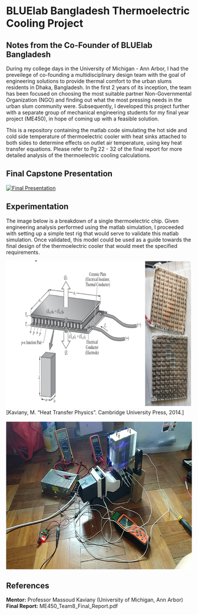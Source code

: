 # BLUElab Bangladesh Thermoelectric Cooling Project 

## Notes from the Co-Founder of BLUElab Bangladesh
During my college days in the University of Michigan - Ann Arbor, I had the preveilege of co-founding a multidisciplinary design team with the goal of engineering solutions to provide thermal comfort to the urban slums residents in Dhaka, Bangladesh. In the first 2 years of its inception, the team has been focused on choosing the most suitable partner Non-Governmental Organization (NGO) and finding out what the most pressing needs in the urban slum community were. Subsequently, I developed this project further with a separate group of mechanical engineering students for my final year project (ME450), in hope of coming up with a feasible solution. 

This is a repository containing the matlab code simulating the hot side and cold side temperature of thermoelectric cooler with heat sinks attached to both sides to determine effects on outlet air temperature, using key heat transfer equations. Please refer to Pg 22 - 32 of the final report for more detailed analysis of the thermoelectric cooling calculations. 


## Final Capstone Presentation
[![Final Presentation](https://img.youtube.com/vi/2auO7Q0tacs/maxresdefault.jpg)](https://www.youtube.com/watch?v=2auO7Q0tacs)


## Experimentation
The image below is a breakdown of a single thermoelectric chip. Given engineering analysis performed using the matlab simulation, I proceeded with setting up a simple test rig that would serve to validate this matlab simulation. Once validated, this model could be used as a guide towards the final design of the thermoelectric cooler that would meet the specified requirements. 

<img src="media/peltier_chip_diagram.png" width="900" height="400" />
[Kaviany, M. “Heat Transfer Physics”. Cambridge University Press, 2014.]<br/><br/>

<img src="media/testing.jpg" width="900" height="400" />


## References
**Mentor:** Professor Massoud Kaviany (University of Michigan, Ann Arbor)
**Final Report:** ME450_Team8_Final_Report.pdf
